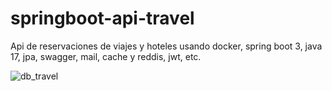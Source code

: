 # springboot-api-travel
Api de reservaciones de viajes y hoteles usando docker, spring boot 3, java 17, jpa, swagger, mail, cache y reddis, jwt, etc.

![db_travel](https://github.com/jonhdevelop/springboot-api-travel/assets/110420682/e18ef07d-06b9-42c2-866a-525951b185a9)

